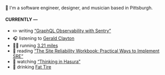 👋 I'm a software engineer, designer, and musician based in Pittsburgh.

#### CURRENTLY —

* ✏️ writing [“GraphQL Observability with Sentry”](https://www.amoscato.com/journal/graphql-observability/)
* 🎧 listening to [Gerald Clayton](https://www.last.fm/music/Gerald+Clayton/_/All+The+Things+You+Are)
* 🏃‍♂️ running [3.21 miles](https://www.strava.com/activities/7597772038)
* 📘 reading [“The Site Reliability Workbook: Practical Ways to Implement SRE”](https://www.goodreads.com/book/show/39687146-the-site-reliability-workbook)
* 🍿 watching [“Thinking in Hasura”](https://vimeo.com/727654292)
* 🍺 drinking [Fat Tire](https://untappd.com/user/namoscato/checkin/1185813148)
